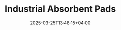 ---
type: product
layout: product
date: 2025-03-25T13:48:15+04:00

# SEO metadata
seoTitleSuffix: "(PIG Mats)"
seoTitle: "Industrial Absorbent Pads for Colorado Auto Shops (PIG Mats)"
seoDescription: >-
  Get heavy-duty Industrial Absorbent Pads for Colorado mechanics and dealerships. Fast shipping, bulk savings, and superior spill control for auto repair shops in Colorado. Save big today!

# Page content
title: "Industrial **Absorbent Pads**"
titlePrefix: "Colorado’s Top Choice for"
description: >-
  Industrial Absorbent Pads (PIG Mats) deliver top-tier spill control for Colorado auto shops and dealerships. Absorb up to 20 oz of oil or chemicals per pad. Get 200 pads for $39—perfect for mechanics near me!

# benefitsContent
benefitsImages:
  - image: "/images/abspads/product-main.jpg"
    alt: "Industrial Absorbent Pads for Colorado Shops"

benefitsBlocks:
  - title: "Colorado Mechanic Spill Solutions"
    text: >-
      These pads soak up oil, coolant, and solvents fast, keeping Colorado auto shops safe and clean. Perfect for busy service bays across the state.
  - title: "Save Big on Bulk Shop Supplies"
    text: >-
      Buy 200 pads for just $39. A cost-saving deal for Colorado dealerships and garages needing regular-use supplies without breaking the bank.
  - title: "Heavy-Duty Pads for Colorado Shops"
    text: >-
      Built tough with Exxon tech, these pads handle Colorado’s rugged auto repair demands—oil spills, chemical leaks, and more—without tearing.
  - title: "Fast Shipping to Colorado Garages"
    text: >-
      Get quick delivery on these premium pads to Colorado service centers. Keep your stock ready for any spill emergency with no delays.
  - title: "Safety Gear for Colorado Mechanics"
    text: >-
      Reduce slip risks and meet OSHA rules in Colorado shops. These pads are a must-have for technician safety and compliance every day.
  - title: "Versatile Auto Shop Tools in Colorado"
    text: >-
      From diesel mechanics to body shops in Colorado, these pads tackle all spill types—oils, solvents, and beyond—for total shop protection.
  - title: "Colorado Dealership Maintenance"
    text: >-
      Ideal for Colorado car dealerships, these pads keep service areas spotless and efficient, cutting cleanup time and boosting customer trust.
  - title: "Eco-Friendly Shop Supplies in Colorado"
    text: >-
      Made for high performance, these pads offer Colorado mechanics a green option that’s tough on spills and easy on the environment.
  - title: "Local Mechanic Supply Partner"
    text: >-
      Count on us as your Colorado shop supply expert. Reliable, affordable, and in-stock Industrial Absorbent Pads for every garage need.

# testimonials section
testimonials:
  items:
    - name: "Mike T."
      text: >-
        These pads are a game-changer for my Colorado shop. Oil spills? Gone in seconds. Best deal I’ve found for bulk supplies around here.
    - name: "Sara J."
      text: >-
        I run a dealership in Denver, and these pads keep my bays clean. They soak up everything fast, and shipping to Colorado is quick.
    - name: "Eddie P."
      text: >-
        Been using these in my garage near Boulder. They’re tough, cheap, and handle oil like nothing else. Definitely sticking with them.
    - name: "Tina R."
      text: >-
        My mechanic crew in Colorado Springs loves these. They’re easy to grab and clean up spills fast. Great for our busy days.
    - name: "Jake M."
      text: >-
        These pads are solid for my auto repair spot in Pueblo. They don’t rip, and the price is right. Can’t ask for more than that.
    - name: "Lisa G."
      text: >-
        I got these for my service center in Fort Collins. They suck up oil and chemicals quick—best pads we’ve tried in Colorado.
    - name: "Carlos V."
      text: >-
        Perfect for my body shop in Aurora. These pads handle spills easy, and delivery to Colorado was super fast. Happy with them.
    - name: "Beth K."
      text: >-
        These are awesome for my shop in Grand Junction. They’re strong, soak up messes fast, and save me money on cleanups.
    - name: "Dan H."
      text: >-
        I use these in my Colorado garage for oil changes. They work great, and the bulk pack lasts me a while. Good stuff!

# FAQ section
faq:
  titleColored: "F.A.Q."
  questions:
    - question: "Why choose Industrial Absorbent Pads for shops?"
      answer: >-
        Colorado mechanics and dealerships love these pads for their heavy-duty spill control. Made with Exxon tech, they absorb up to 20 oz of oil or chemicals per pad. Perfect for auto repair supplies, they ship fast and save you money with bulk packs—ideal for busy shops near me.
    - question: "How do these pads help Colorado auto shops save money?"
      answer: >-
        At $39 for 200 pads, these are a steal for Colorado garages. Bulk ordering cuts costs compared to small packs, and their durability means fewer replacements. A top choice for cost-saving auto supplies in Colorado, keeping your budget in check.
    - question: "Are these pads tough enough for mechanics?"
      answer: >-
        Yes! Built with sonic-bonded polypropylene, these pads resist tearing, making them perfect for heavy-use  shops. They handle oil, solvents, and more ideal mechanic tools for sale in Colorado that last.
    - question: "Can Colorado dealerships rely on fast delivery?"
      answer: >-
        Absolutely. We offer fast shipping auto supplies to Colorado, ensuring your dealership or service center gets these pads quick. Stock up on dealership consumables near me and keep your bays running smoothly with no delays.
    - question: "Do these pads meet Colorado safety standards?"
      answer: >-
        These pads help Colorado shops meet OSHA rules by cutting slip risks fast. They’re a key piece of mechanic safety products in Colorado, keeping your team and customers safe with every spill contained.
    - question: "What spills can these pads handle in garages?"
      answer: >-
        From motor oil to chemical solvents, these pads tackle it all. They’re a versatile shop supply distributor, perfect for diesel mechanics, body shops, and dealerships needing reliable spill control every day.
---